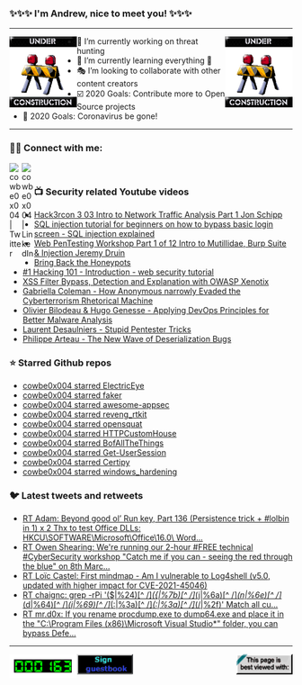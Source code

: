 ### ✨✨✨ I'm Andrew, nice to meet you! ✨✨✨

---
<img align="left" width="120px" src="https://raw.githubusercontent.com/cowbe0x004/cowbe0x004/master/images/image004.gif" />
<img align="right" width="120px" src="https://raw.githubusercontent.com/cowbe0x004/cowbe0x004/master/images/image004.gif" />

- 📖 I’m currently working on threat hunting
- 📘 I’m currently learning everything 🤣
- 🎭 I’m looking to collaborate with other content creators
- ☑️ 2020 Goals: Contribute more to Open Source projects
- 🦠 2020 Goals: Coronavirus be gone!

---

### 🤝🏽 Connect with me:
[<img align="left" alt="cowbe0x004 | Twitter" width="22px" src="https://cdn.jsdelivr.net/npm/simple-icons@v3/icons/twitter.svg" />][twitter]
[<img align="left" alt="cowbe0x004 | LinkedIn" width="22px" src="https://cdn.jsdelivr.net/npm/simple-icons@v3/icons/linkedin.svg" />][linkedin]

<!--
[<img align="left" alt="cowbe0x004.com" width="22px" src="https://raw.githubusercontent.com/iconic/open-iconic/master/svg/globe.svg" />][website]
[<img align="left" alt="cowbe0x004 | YouTube" width="22px" src="https://cdn.jsdelivr.net/npm/simple-icons@v3/icons/youtube.svg" />][youtube]
[<img align="left" alt="cowbe0x004 | Instagram" width="22px" src="https://cdn.jsdelivr.net/npm/simple-icons@v3/icons/instagram.svg" />][instagram]
-->

<br />

### 📺 Security related Youtube videos
<!-- YOUTUBE:START -->
- [Hack3rcon 3   03 Intro to Network Traffic Analysis   Part 1   Jon Schipp](https://www.youtube.com/watch?v=4WMpy3JDL3k)
- [SQL injection tutorial for beginners on how to bypass basic login screen - SQL injection explained](https://www.youtube.com/watch?v=SJgYdTckMBY)
- [Web PenTesting Workshop Part 1 of 12 Intro to Mutillidae, Burp Suite &amp; Injection Jeremy Druin](https://www.youtube.com/watch?v=rNkR1Joz4eU)
- [Bring Back the Honeypots](https://www.youtube.com/watch?v=W7U2u-qLAB8)
- [#1 Hacking 101 - Introduction - web security tutorial](https://www.youtube.com/watch?v=WW7cwBC0ytg)
- [XSS Filter Bypass, Detection and Explanation with OWASP Xenotix](https://www.youtube.com/watch?v=loZSdedJnqc)
- [Gabriella Coleman - How Anonymous narrowly Evaded the Cyberterrorism Rhetorical Machine](https://www.youtube.com/watch?v=RvOOgVrvWtY)
- [Olivier Bilodeau &amp; Hugo Genesse - Applying DevOps Principles for Better Malware Analysis](https://www.youtube.com/watch?v=rfmUcYGGrls)
- [Laurent Desaulniers - Stupid Pentester Tricks](https://www.youtube.com/watch?v=edLXMm7m4bM)
- [Philippe Arteau - The New Wave of Deserialization Bugs](https://www.youtube.com/watch?v=0H7yDihGcKM)
<!-- YOUTUBE:END -->

### ⭐ Starred Github repos
<!-- GITHUB_STAR:START -->
- [cowbe0x004 starred ElectricEye](https://github.com/jonrau1/ElectricEye)
- [cowbe0x004 starred faker](https://github.com/joke2k/faker)
- [cowbe0x004 starred awesome-appsec](https://github.com/paragonie/awesome-appsec)
- [cowbe0x004 starred reveng_rtkit](https://github.com/reveng007/reveng_rtkit)
- [cowbe0x004 starred opensquat](https://github.com/atenreiro/opensquat)
- [cowbe0x004 starred HTTPCustomHouse](https://github.com/ariary/HTTPCustomHouse)
- [cowbe0x004 starred BofAllTheThings](https://github.com/N7WEra/BofAllTheThings)
- [cowbe0x004 starred Get-UserSession](https://github.com/YossiSassi/Get-UserSession)
- [cowbe0x004 starred Certipy](https://github.com/ly4k/Certipy)
- [cowbe0x004 starred windows_hardening](https://github.com/0x6d69636b/windows_hardening)
<!-- GITHUB_STAR:END -->

### 🐦 Latest tweets and retweets
<!-- TWEETS:START -->
- [RT Adam: Beyond good ol’ Run key, Part 136 &lpar;Persistence trick + #lolbin in 1&rpar; x 2 Thx to test Office DLLs: HKCU\SOFTWARE\Microsoft\Office\16.0\ Word\...](https://twitter.com/Hexacorn/status/1483522459420827653)
- [RT Owen Shearing: We&#39;re running our 2-hour #FREE technical #CyberSecurity workshop &quot;Catch me if you can - seeing the red through the blue&quot; on 8th Marc...](https://twitter.com/rebootuser/status/1481301169930657793)
- [RT Loïc Castel: First mindmap - Am I vulnerable to Log4shell &lpar;v5.0, updated with higher impact for CVE-2021-45046&rpar;](https://twitter.com/Dick_Reverse/status/1471957167213318149)
- [RT chaignc: grep -rPi &#39;&lpar;\$|%24&rpar;[^ /]*&lpar;{|%7b&rpar;[^ /]*&lpar;j|%6a&rpar;[^ /]*&lpar;n|%6e&rpar;[^ /]*&lpar;d|%64&rpar;[^ /]*&lpar;i|%69&rpar;[^ /]*&lpar;:|%3a&rpar;[^ /]*&lpar;:|%3a&rpar;[^ /]*&lpar;/|%2f&rpar;&#39;  Match all cu...](https://twitter.com/chaignc/status/1470371365693886466)
- [RT mr.d0x: If you rename procdump.exe to dump64.exe and place it in the &quot;C:\Program Files &lpar;x86&rpar;\Microsoft Visual Studio\*&quot; folder, you can bypass Defe...](https://twitter.com/mrd0x/status/1460597833917251595)
<!-- TWEETS:END -->

---

[<img align="left" width="120px" src="https://raw.githubusercontent.com/cowbe0x004/cowbe0x004/master/images/visitors.gif" />][visitor]
[<img align="left" alt="Sign My Guestbook" width="100px" src="https://raw.githubusercontent.com/cowbe0x004/cowbe0x004/master/images/sign_guest_book.gif" />][guestbook]
[<img align="right" width="100px" src="https://raw.githubusercontent.com/cowbe0x004/cowbe0x004/master/images/netscape.gif" />][netscape]


[website]: https://cowbe0x004.com
[twitter]: https://twitter.com/cowbe0x004
[youtube]: https://youtube.com/
[instagram]: https://instagram.com/
[linkedin]: https://www.linkedin.com/in/anhuang/
[guestbook]: https://github.com/cowbe0x004/cowbe0x004/issues
[netscape]: https://github.com/cowbe0x004/cowbe0x004
[visitor]: https://github.com/cowbe0x004/cowbe0x004
